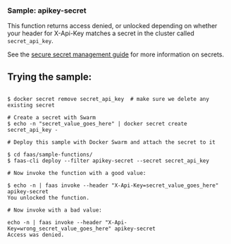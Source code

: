 ### Sample: apikey-secret

This function returns access denied, or unlocked depending on whether your header for X-Api-Key matches a secret in the cluster called `secret_api_key`.

See the [secure secret management guide](../../guide/secure_secret_management.md) for more information on secrets.

## Trying the sample:

```

$ docker secret remove secret_api_key  # make sure we delete any existing secret

# Create a secret with Swarm
$ echo -n "secret_value_goes_here" | docker secret create secret_api_key -

# Deploy this sample with Docker Swarm and attach the secret to it

$ cd faas/sample-functions/
$ faas-cli deploy --filter apikey-secret --secret secret_api_key

# Now invoke the function with a good value:

$ echo -n | faas invoke --header "X-Api-Key=secret_value_goes_here" apikey-secret
You unlocked the function.

# Now invoke with a bad value:

echo -n | faas invoke --header "X-Api-Key=wrong_secret_value_goes_here" apikey-secret
Access was denied.

```
